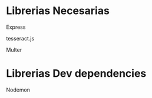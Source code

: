 # Librerias Necesarias

<p>Express</p>
<p>tesseract.js</p>
<p>Multer</p>

# Librerias Dev dependencies

<p>Nodemon</p>
